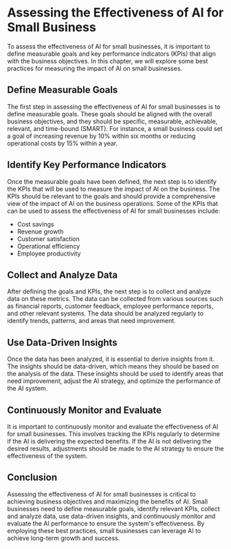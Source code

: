 Assessing the Effectiveness of AI for Small Business
======================================================================================================

To assess the effectiveness of AI for small businesses, it is important to define measurable goals and key performance indicators (KPIs) that align with the business objectives. In this chapter, we will explore some best practices for measuring the impact of AI on small businesses.

Define Measurable Goals
-----------------------

The first step in assessing the effectiveness of AI for small businesses is to define measurable goals. These goals should be aligned with the overall business objectives, and they should be specific, measurable, achievable, relevant, and time-bound (SMART). For instance, a small business could set a goal of increasing revenue by 10% within six months or reducing operational costs by 15% within a year.

Identify Key Performance Indicators
-----------------------------------

Once the measurable goals have been defined, the next step is to identify the KPIs that will be used to measure the impact of AI on the business. The KPIs should be relevant to the goals and should provide a comprehensive view of the impact of AI on the business operations. Some of the KPIs that can be used to assess the effectiveness of AI for small businesses include:

* Cost savings
* Revenue growth
* Customer satisfaction
* Operational efficiency
* Employee productivity

Collect and Analyze Data
------------------------

After defining the goals and KPIs, the next step is to collect and analyze data on these metrics. The data can be collected from various sources such as financial reports, customer feedback, employee performance reports, and other relevant systems. The data should be analyzed regularly to identify trends, patterns, and areas that need improvement.

Use Data-Driven Insights
------------------------

Once the data has been analyzed, it is essential to derive insights from it. The insights should be data-driven, which means they should be based on the analysis of the data. These insights should be used to identify areas that need improvement, adjust the AI strategy, and optimize the performance of the AI system.

Continuously Monitor and Evaluate
---------------------------------

It is important to continuously monitor and evaluate the effectiveness of AI for small businesses. This involves tracking the KPIs regularly to determine if the AI is delivering the expected benefits. If the AI is not delivering the desired results, adjustments should be made to the AI strategy to ensure the effectiveness of the system.

Conclusion
----------

Assessing the effectiveness of AI for small businesses is critical to achieving business objectives and maximizing the benefits of AI. Small businesses need to define measurable goals, identify relevant KPIs, collect and analyze data, use data-driven insights, and continuously monitor and evaluate the AI performance to ensure the system's effectiveness. By employing these best practices, small businesses can leverage AI to achieve long-term growth and success.

